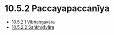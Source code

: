 

# 10.5.2 Paccayapaccanīya

* [10.5.2.1 Vibhaṅgavāra](10.5.2/10.5.2.1.md)
* [10.5.2.2 Saṅkhyāvāra](10.5.2/10.5.2.2.md)



